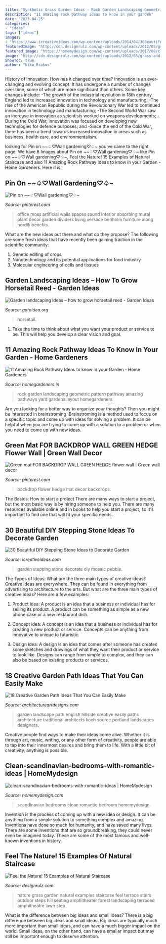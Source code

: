 ```yaml
---
title: "Synthetic Grass Garden Ideas - Rock Garden Landscaping Geometric Pattern Pathway Amazing Pathways Yard Gardens Layout Homegardeners"
description: "11 amazing rock pathway ideas to know in your garden"
date: "2023-04-25"
categories:
- "ideas"
tags: ["ideas"]
images:
- "https://www.icreativeideas.com/wp-content/uploads/2014/04/30BeautifulDIYSteppingStoneIdeastoDecorateYourGarden1.jpg"
featuredImage: "http://cdn.designrulz.com/wp-content/uploads/2012/05/grass-and-steps2.jpg"
featured_image: "https://homemydesign.com/wp-content/uploads/2017/08/clean-scandinavian-bedrooms-with-romantic-ideas.jpg"
image: "http://cdn.designrulz.com/wp-content/uploads/2012/05/grass-and-steps2.jpg"
ShowToc: true
author: "Niko Brakus"
---
```



History of innovation: How has it changed over time?
Innovation is an ever-changing and evolving concept. It has undergone a number of changes over time, some of which are more significant than others. 
Some key changes include: 
-The growth of the industrial revolution in 18th century England led to increased innovation in technology and manufacturing; 
-The rise of the American Republic during the Revolutionary War led to continued innovation in technology and manufacturing; 
-The Second World War saw an increase in innovation as scientists worked on weapons developments; 
-During the Cold War, innovation was focused on developing new technologies for defence purposes; and 
-Since the end of the Cold War, there has been a trend towards increased innovation in areas such as business, health care, and environmentalism.

	

		
looking for Pin on ~~♤♡Wall gardening♡♤~ you've came to the right page. We have 8 Images about Pin on ~~♤♡Wall gardening♡♤~ like Pin on ~~♤♡Wall gardening♡♤~, Feel the Nature! 15 Examples of Natural Staircase and also 11 Amazing Rock Pathway Ideas to know in your Garden - Home Gardeners. Here it is:
		
    
## Pin On ~~♤♡Wall Gardening♡♤~

<img loading=lazy src="https://i.pinimg.com/736x/dd/68/71/dd68718c1e9396b0e41a1722d82c27f4--moss-wall-green-office.jpg" onerror="this.onerror=null;this.src='https://tse1.mm.bing.net/th?id=OIP.3m8SbysQYFIsJfJ1Okw7dQHaLH&amp;pid=15.1';" alt="Pin on ~~♤♡Wall gardening♡♤~">

_Source: pinterest.com_

>office moss artificial walls spaces sound interior absorbing mural plant decor garden dividers living versace benholm furniture along nordik benefits. 

	

What are the new ideas out there and what do they propose?
The following are some fresh ideas that have recently been gaining traction in the scientific community: 
1. Genetic editing of crops
2. Nanotechnology and its potential applications for food industry
3. Molecular engineering of cells and tissues 

    
## Garden Landscaping Ideas – How To Grow Horsetail Reed - Garden Ideas

<img loading=lazy src="http://www.gotaidea.org/images/201611/how-to-grow-horsetail-reed-patio-design-wood-deck-gravel.jpg" onerror="this.onerror=null;this.src='https://tse2.mm.bing.net/th?id=OIP.iVk_AFzR-2R1enVgaEmbMQHaLK&amp;pid=15.1';" alt="Garden landscaping ideas – how to grow horsetail reed - Garden Ideas">

_Source: gotaidea.org_

>horsetail. 

	

1. Take the time to think about what you want your product or service to be. This will help you develop a clear vision and goal.

    
## 11 Amazing Rock Pathway Ideas To Know In Your Garden - Home Gardeners

<img loading=lazy src="https://homegardeners.in/wp-content/uploads/2017/09/Geometric-Pattern-1.jpg" onerror="this.onerror=null;this.src='https://tse3.mm.bing.net/th?id=OIP.jwQZR6I4YMJJCaY29hbCSQHaLK&amp;pid=15.1';" alt="11 Amazing Rock Pathway Ideas to know in your Garden - Home Gardeners">

_Source: homegardeners.in_

>rock garden landscaping geometric pattern pathway amazing pathways yard gardens layout homegardeners. 

	

Are you looking for a better way to organize your thoughts? Then you might be interested in brainstroming. Brainstroming is a method used to focus on a specific topic and come up with ideas for solving a problem. It can be helpful when you are trying to come up with a solution to a problem or when you need to come up with new ideas.

    
## Green Mat FOR BACKDROP WALL GREEN HEDGE Flower Wall | Green Wall Decor

<img loading=lazy src="https://i.pinimg.com/736x/7d/f0/0f/7df00f0fed928f56e906d5e982355734.jpg" onerror="this.onerror=null;this.src='https://tse1.mm.bing.net/th?id=OIP.uRW2XdealR5AC7E0XgIzrAHaJ3&amp;pid=15.1';" alt="Green mat FOR BACKDROP WALL GREEN HEDGE flower wall | Green wall decor">

_Source: pinterest.com_

>backdrop flower hedge mat decor backdrops. 

	

The Basics: How to start a project
There are many ways to start a project, but the most basic way is by hiring someone to help you. There are many resources available online and in books to help you start a project, so it's important to find one that will fit your specific needs.

    
## 30 Beautiful DIY Stepping Stone Ideas To Decorate Garden

<img loading=lazy src="https://www.icreativeideas.com/wp-content/uploads/2014/04/30BeautifulDIYSteppingStoneIdeastoDecorateYourGarden1.jpg" onerror="this.onerror=null;this.src='https://tse1.mm.bing.net/th?id=OIP.WCyNgcgusMsi35RbYqbaAgHaJ4&amp;pid=15.1';" alt="30 Beautiful DIY Stepping Stone Ideas to Decorate Garden">

_Source: icreativeideas.com_

>garden stepping stone decorate diy mosaic pebble. 

	

The Types of Ideas: What are the three main types of creative ideas?
Creative ideas are everywhere. They can be found in everything from advertising to architecture to the arts. But what are the three main types of creative ideas? Here are a few examples:
1. Product idea: A product is an idea that a business or individual has for selling its product. A product can be something as simple as a new phone case or a new restaurant dish.

2. Concept idea: A concept is an idea that a business or individual has for creating a new product or service. Concepts can be anything from innovative to unique to futuristic.

3. Design idea: A design is an idea that comes after someone has created some sketches and drawings of what they want their product or service to look like. Designs can range from simple to complex, and they can also be based on existing products or services.

    
## 18 Creative Garden Path Ideas That You Can Easily Make

<img loading=lazy src="http://www.architectureartdesigns.com/wp-content/uploads/2016/05/7-25.jpg" onerror="this.onerror=null;this.src='https://tse1.mm.bing.net/th?id=OIP.SS728VYu9S9QU0dyzNAi3gHaJ4&amp;pid=15.1';" alt="18 Creative Garden Path Ideas That You Can Easily Make">

_Source: architectureartdesigns.com_

>garden landscape path english hillside creative easily paths architecture traditional architects koch source portland landscapes designers. 

	

Creative people find ways to make their ideas come alive. Whether it is through art, music, writing, or any other form of creativity, people are able to tap into their innermost desires and bring them to life. With a little bit of creativity, anything is possible.

    
## Clean-scandinavian-bedrooms-with-romantic-ideas | HomeMydesign

<img loading=lazy src="https://homemydesign.com/wp-content/uploads/2017/08/clean-scandinavian-bedrooms-with-romantic-ideas.jpg" onerror="this.onerror=null;this.src='https://tse4.mm.bing.net/th?id=OIP.QmilC-YjbFT8jd1sbRezWgHaJP&amp;pid=15.1';" alt="clean-scandinavian-bedrooms-with-romantic-ideas | HomeMydesign">

_Source: homemydesign.com_

>scandinavian bedrooms clean romantic bedroom homemydesign. 

	

Invention is the process of coming up with a new idea or design. It can be anything from a simple solution to something complex and amazing. Inventions have done so much for humanity, and have saved many lives. There are some inventions that are so groundbreaking, they could never even be imagined today. These are some of the most famous and well-known inventions in history.

    
## Feel The Nature! 15 Examples Of Natural Staircase

<img loading=lazy src="http://cdn.designrulz.com/wp-content/uploads/2012/05/grass-and-steps2.jpg" onerror="this.onerror=null;this.src='https://tse1.mm.bing.net/th?id=OIP.GsXAMhLOIaw0hr3M3C5GrAHaE8&amp;pid=15.1';" alt="Feel the Nature! 15 Examples of Natural Staircase">

_Source: designrulz.com_

>nature grass garden natural examples staircase feel terrace stairs outdoor steps hill seating amphitheater forest landscaping terraced amphitheatre lawn step. 

	

What is the difference between big ideas and small ideas?
There is a big difference between big ideas and small ideas. Big ideas are typically much more important than small ideas, and can have a much bigger impact on the world. Small ideas, on the other hand, can have a smaller impact but may still be important enough to deserve attention.


